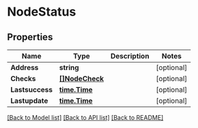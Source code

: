 # NodeStatus

## Properties
Name | Type | Description | Notes
------------ | ------------- | ------------- | -------------
**Address** | **string** |  | [optional] 
**Checks** | [**[]NodeCheck**](NodeCheck.md) |  | [optional] 
**Lastsuccess** | [**time.Time**](time.Time.md) |  | [optional] 
**Lastupdate** | [**time.Time**](time.Time.md) |  | [optional] 

[[Back to Model list]](../README.md#documentation-for-models) [[Back to API list]](../README.md#documentation-for-api-endpoints) [[Back to README]](../README.md)


